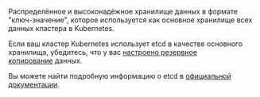 
Распределённое и высоконадёжное хранилище данных в формате "ключ-значение", которое используется как основное хранилище всех данных кластера в Kubernetes.

Если ваш кластер Kubernetes использует etcd в качестве основного хранилища, убедитесь, что у вас [настроено резервное копирование](https://kubernetes.io/docs/tasks/administer-cluster/configure-upgrade-etcd/#backing-up-an-etcd-cluster) данных.

Вы можете найти подробную информацию о etcd в [официальной документации](https://etcd.io/docs/).

